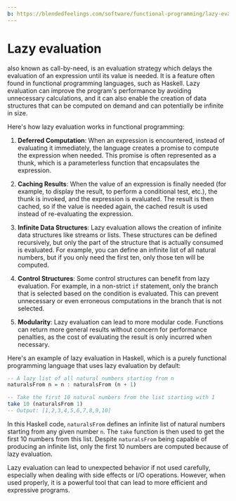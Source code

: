```yaml
---
b: https://blendedfeelings.com/software/functional-programming/lazy-evaluation.md
---
```


# Lazy evaluation 
also known as call-by-need, is an evaluation strategy which delays the evaluation of an expression until its value is needed. It is a feature often found in functional programming languages, such as Haskell. Lazy evaluation can improve the program's performance by avoiding unnecessary calculations, and it can also enable the creation of data structures that can be computed on demand and can potentially be infinite in size.

Here's how lazy evaluation works in functional programming:

1. **Deferred Computation**: When an expression is encountered, instead of evaluating it immediately, the language creates a promise to compute the expression when needed. This promise is often represented as a thunk, which is a parameterless function that encapsulates the expression.

2. **Caching Results**: When the value of an expression is finally needed (for example, to display the result, to perform a conditional test, etc.), the thunk is invoked, and the expression is evaluated. The result is then cached, so if the value is needed again, the cached result is used instead of re-evaluating the expression.

3. **Infinite Data Structures**: Lazy evaluation allows the creation of infinite data structures like streams or lists. These structures can be defined recursively, but only the part of the structure that is actually consumed is evaluated. For example, you can define an infinite list of all natural numbers, but if you only need the first ten, only those ten will be computed.

4. **Control Structures**: Some control structures can benefit from lazy evaluation. For example, in a non-strict `if` statement, only the branch that is selected based on the condition is evaluated. This can prevent unnecessary or even erroneous computations in the branch that is not selected.

5. **Modularity**: Lazy evaluation can lead to more modular code. Functions can return more general results without concern for performance penalties, as the cost of evaluating the result is only incurred when necessary.

Here's an example of lazy evaluation in Haskell, which is a purely functional programming language that uses lazy evaluation by default:

```haskell
-- A lazy list of all natural numbers starting from n
naturalsFrom n = n : naturalsFrom (n + 1)

-- Take the first 10 natural numbers from the list starting with 1
take 10 (naturalsFrom 1)
-- Output: [1,2,3,4,5,6,7,8,9,10]
```

In this Haskell code, `naturalsFrom` defines an infinite list of natural numbers starting from any given number `n`. The `take` function is then used to get the first 10 numbers from this list. Despite `naturalsFrom` being capable of producing an infinite list, only the first 10 numbers are computed because of lazy evaluation.

Lazy evaluation can lead to unexpected behavior if not used carefully, especially when dealing with side effects or I/O operations. However, when used properly, it is a powerful tool that can lead to more efficient and expressive programs.